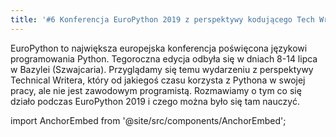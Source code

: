 ```yaml
---
title: '#6 Konferencja EuroPython 2019 z perspektywy kodującego Tech Writera'
---
```


EuroPython to największa europejska konferencja poświęcona językowi
programowania Python. Tegoroczna edycja odbyła się w dniach 8-14 lipca w Bazylei
(Szwajcaria). Przyglądamy się temu wydarzeniu z perspektywy Technical Writera,
który od jakiegoś czasu korzysta z Pythona w swojej pracy, ale nie jest
zawodowym programistą. Rozmawiamy o tym co się działo podczas EuroPython 2019 i
czego można było się tam nauczyć.

import AnchorEmbed from '@site/src/components/AnchorEmbed';

<AnchorEmbed episodeId="6-Konferencja-EuroPython-2019-z-perspektywy-kodujcego-Tech-Writera-e4tons/a-akl07j" />
